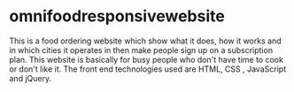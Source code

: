 # omnifoodresponsivewebsite
This is a food ordering website which show what it does, how it works and in which cities it operates in then make people sign up on a subscription plan. This website is basically for busy people who don't have time to cook or don't like it. The front end technologies used are HTML, CSS , JavaScript and jQuery.
